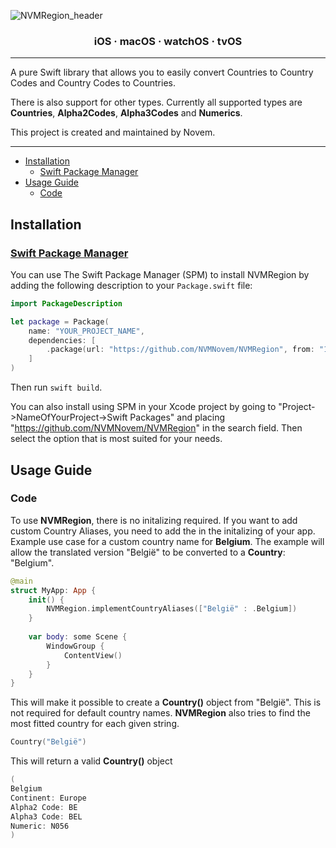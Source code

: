 ![NVMRegion_header](https://user-images.githubusercontent.com/44820440/140629167-dfcf22d0-c08c-4b8f-a3f3-29aeb92aabb1.png)

<h3 align="center">iOS · macOS · watchOS · tvOS</h3>

---

A pure Swift library that allows you to easily convert Countries to Country Codes and Country Codes to Countries.

There is also support for other types. 
Currently all supported types are **Countries**, **Alpha2Codes**, **Alpha3Codes** and **Numerics**.

This project is created and maintained by Novem.

---

- [Installation](#installation)
  - [Swift Package Manager](#swift-package-manager)
- [Usage Guide](#usage-guide)
  - [Code](#code)

## Installation

### [Swift Package Manager](https://swift.org/package-manager/)

You can use The Swift Package Manager (SPM) to install NVMRegion by adding the following description to your `Package.swift` file:

```swift
import PackageDescription

let package = Package(
    name: "YOUR_PROJECT_NAME",
    dependencies: [
        .package(url: "https://github.com/NVMNovem/NVMRegion", from: "1.0.0"),
    ]
)
```
Then run `swift build`. 

You can also install using SPM in your Xcode project by going to 
"Project->NameOfYourProject->Swift Packages" and placing "https://github.com/NVMNovem/NVMRegion" in the 
search field. Then select the option that is most suited for your needs.


## Usage Guide

### Code

To use **NVMRegion**, there is no initalizing required. If you want to add custom Country Aliases, you need to add the in the initalizing of your app.
Example use case for a custom country name for **Belgium**.
The example will allow the translated version "België" to be converted to a **Country**: "Belgium".
```swift
@main
struct MyApp: App {    
    init() {
        NVMRegion.implementCountryAliases(["België" : .Belgium])
    }
    
    var body: some Scene {
        WindowGroup {
            ContentView()
        }
    }
}
```

This will make it possible to create a **Country()** object from "België". This is not required for default country names. **NVMRegion** also tries to find the most fitted country for each given string.
```swift
Country("België")
```

This will return a valid **Country()** object
```swift
(
Belgium
Continent: Europe
Alpha2 Code: BE
Alpha3 Code: BEL
Numeric: N056
)
```

